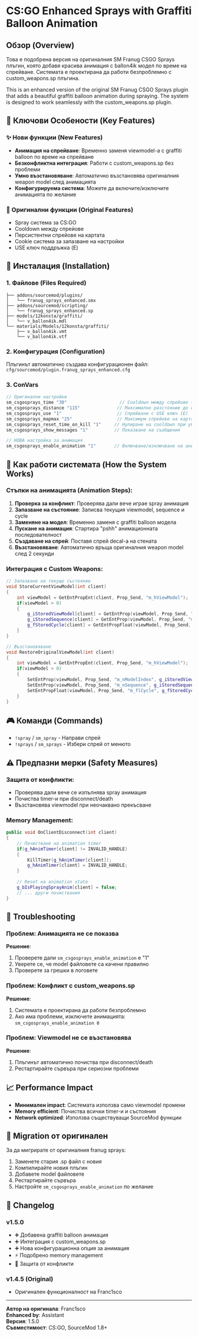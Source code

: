 # CS:GO Enhanced Sprays with Graffiti Balloon Animation

## Обзор (Overview)

Това е подобрена версия на оригиналния SM Franug CSGO Sprays плъгин, която добавя красива анимация с ballon4ik модел по време на спрейване. Системата е проектирана да работи безпроблемно с custom_weapons.sp плъгина.

This is an enhanced version of the original SM Franug CSGO Sprays plugin that adds a beautiful graffiti balloon animation during spraying. The system is designed to work seamlessly with the custom_weapons.sp plugin.

## 🎯 Ключови Особености (Key Features)

### ✨ Нови функции (New Features)
- **Анимация на спрейване**: Временно заменя viewmodel-a с graffiti balloon по време на спрейване
- **Безконфликтна интеграция**: Работи с custom_weapons.sp без проблеми
- **Умно възстановяване**: Автоматично възстановява оригиналния weapon model след анимацията
- **Конфигурируема система**: Можете да включите/изключите анимацията по желание

### 🔧 Оригинални функции (Original Features)
- Spray система за CS:GO
- Cooldown между спрейове
- Персистентни спрейове на картата
- Cookie система за запазване на настройки
- USE ключ поддръжка (E)

## 🚀 Инсталация (Installation)

### 1. Файлове (Files Required)
```
├── addons/sourcemod/plugins/
│   └── franug_sprays_enhanced.smx
├── addons/sourcemod/scripting/
│   └── franug_sprays_enhanced.sp
├── models/12konsta/graffiti/
│   └── v_ballon4ik.mdl
└── materials/Models/12konsta/graffiti/
    ├── v_ballon4ik.vmt
    └── v_ballon4ik.vtf
```

### 2. Конфигурация (Configuration)
Плъгинът автоматично създава конфигурационен файл: `cfg/sourcemod/plugin.franug_sprays_enhanced.cfg`

### 3. ConVars
```cpp
// Оригинални настройки
sm_csgosprays_time "30"                    // Cooldown между спрейове (секунди)
sm_csgosprays_distance "115"              // Максимално разстояние до стената
sm_csgosprays_use "1"                     // Спрейване с USE ключ (E)
sm_csgosprays_mapmax "25"                 // Максимум спрейове на картата
sm_csgosprays_reset_time_on_kill "1"     // Нулиране на cooldown при убийство
sm_csgosprays_show_messages "1"          // Показване на съобщения

// НОВА настройка за анимация
sm_csgosprays_enable_animation "1"       // Включване/изключване на анимацията
```

## 🔄 Как работи системата (How the System Works)

### Стъпки на анимацията (Animation Steps):

1. **Проверка за конфликт**: Проверява дали вече играе spray анимация
2. **Запазване на състояние**: Записва текущия viewmodel, sequence и cycle
3. **Заменяне на модел**: Временно заменя с graffiti balloon модела
4. **Пускане на анимация**: Стартира "pshh" анимационната последователност
5. **Създаване на спрей**: Поставя спрей decal-a на стената
6. **Възстановяване**: Автоматично връща оригиналния weapon model след 2 секунди

### Интеграция с Custom Weapons:

```cpp
// Запазване на текущо състояние
void StoreCurrentViewModel(int client)
{
    int viewModel = GetEntPropEnt(client, Prop_Send, "m_hViewModel");
    if(viewModel > 0)
    {
        g_iStoredViewModel[client] = GetEntProp(viewModel, Prop_Send, "m_nModelIndex");
        g_iStoredSequence[client] = GetEntProp(viewModel, Prop_Send, "m_nSequence");
        g_fStoredCycle[client] = GetEntPropFloat(viewModel, Prop_Send, "m_flCycle");
    }
}

// Възстановяване
void RestoreOriginalViewModel(int client)
{
    int viewModel = GetEntPropEnt(client, Prop_Send, "m_hViewModel");
    if(viewModel > 0)
    {
        SetEntProp(viewModel, Prop_Send, "m_nModelIndex", g_iStoredViewModel[client]);
        SetEntProp(viewModel, Prop_Send, "m_nSequence", g_iStoredSequence[client]);
        SetEntPropFloat(viewModel, Prop_Send, "m_flCycle", g_fStoredCycle[client]);
    }
}
```

## 🎮 Команди (Commands)

- `!spray` / `sm_spray` - Направи спрей
- `!sprays` / `sm_sprays` - Избери спрей от менюто

## ⚠️ Предпазни мерки (Safety Measures)

### Защита от конфликти:
- Проверява дали вече се изпълнява spray анимация
- Почиства timer-и при disconnect/death
- Възстановява viewmodel при неочаквано прекъсване

### Memory Management:
```cpp
public void OnClientDisconnect(int client)
{
    // Почистване на animation timer
    if(g_hAnimTimer[client] != INVALID_HANDLE)
    {
        KillTimer(g_hAnimTimer[client]);
        g_hAnimTimer[client] = INVALID_HANDLE;
    }
    
    // Reset на animation state
    g_bIsPlayingSprayAnim[client] = false;
    // ... други почиствания
}
```

## 🔧 Troubleshooting

### Проблем: Анимацията не се показва
**Решение**: 
1. Проверете дали `sm_csgosprays_enable_animation` е "1"
2. Уверете се, че model файловете са качени правилно
3. Проверете за грешки в логовете

### Проблем: Конфликт с custom_weapons.sp
**Решение**: 
1. Системата е проектирана да работи безпроблемно
2. Ако има проблеми, изключете анимацията: `sm_csgosprays_enable_animation 0`

### Проблем: Viewmodel не се възстановява
**Решение**: 
1. Плъгинът автоматично почиства при disconnect/death
2. Рестартирайте сървъра при сериозни проблеми

## 📈 Performance Impact

- **Минимален impact**: Системата използва само viewmodel промени
- **Memory efficient**: Почиства всички timer-и и състояния
- **Network optimized**: Използва съществуващи SourceMod функции

## 🔄 Migration от оригинален

За да мигрирате от оригиналния franug sprays:

1. Заменете стария .sp файл с новия
2. Компилирайте новия плъгин  
3. Добавете model файловете
4. Рестартирайте сървъра
5. Настройте `sm_csgosprays_enable_animation` по желание

## 📝 Changelog

### v1.5.0
- ➕ Добавена graffiti balloon анимация
- ➕ Интеграция с custom_weapons.sp
- ➕ Нова конфигурационна опция за анимация
- ⚡ Подобрено memory management
- 🔧 Защита от конфликти

### v1.4.5 (Original)
- Оригинален функционалност на Franc1sco

---

**Автор на оригинала**: Franc1sco  
**Enhanced by**: Assistant  
**Версия**: 1.5.0  
**Съвместимост**: CS:GO, SourceMod 1.8+